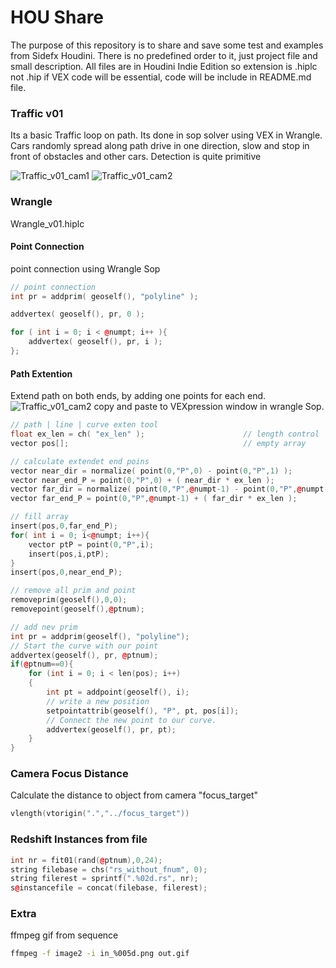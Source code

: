 # HOU Share
The purpose of this repository is to share and save some test and examples from
Sidefx Houdini. There is no predefined order to it, just project file and small description.
All files are in Houdini Indie Edition so extension is .hiplc  not .hip
if VEX code will be essential, code will be include in README.md file.

### Traffic v01
Its a basic Traffic loop on path. Its done in sop solver using VEX in Wrangle.
Cars randomly spread along path drive in one direction, slow and stop in front of obstacles and other cars.
Detection is quite primitive

![Traffic_v01_cam1](https://github.com/szawel/HOU_Share/blob/master/gif/Traffic_v01_cam1.gif)
![Traffic_v01_cam2](https://github.com/szawel/HOU_Share/blob/master/gif/Traffic_v01_cam2.gif)


### Wrangle
Wrangle_v01.hiplc

#### Point Connection
point connection using Wrangle Sop

```C++
// point connection
int pr = addprim( geoself(), "polyline" );

addvertex( geoself(), pr, 0 );

for ( int i = 0; i < @numpt; i++ ){
    addvertex( geoself(), pr, i );
};
```
#### Path Extention
Extend path on both ends, by adding one points for each end.
![Traffic_v01_cam2](https://github.com/szawel/HOU_Share/blob/master/gif/wrangle_path_extension.gif)
copy and paste to VEXpression window in wrangle Sop.
```C++
// path | line | curve exten tool
float ex_len = ch( "ex_len" );                      // length control
vector pos[];                                       // empty array

// calculate extendet end poins
vector near_dir = normalize( point(0,"P",0) - point(0,"P",1) );
vector near_end_P = point(0,"P",0) + ( near_dir * ex_len );
vector far_dir = normalize( point(0,"P",@numpt-1) - point(0,"P",@numpt-2) );
vector far_end_P = point(0,"P",@numpt-1) + ( far_dir * ex_len );

// fill array
insert(pos,0,far_end_P);
for( int i = 0; i<@numpt; i++){
    vector ptP = point(0,"P",i);
    insert(pos,i,ptP);
}
insert(pos,0,near_end_P);

// remove all prim and point
removeprim(geoself(),0,0);
removepoint(geoself(),@ptnum);

// add nev prim
int pr = addprim(geoself(), "polyline");
// Start the curve with our point
addvertex(geoself(), pr, @ptnum);
if(@ptnum==0){
    for (int i = 0; i < len(pos); i++)
    {
        int pt = addpoint(geoself(), i);
        // write a new position
        setpointattrib(geoself(), "P", pt, pos[i]);
        // Connect the new point to our curve.
        addvertex(geoself(), pr, pt);
    }
}
```

### Camera Focus Distance
Calculate the distance to object from camera "focus_target"
```C++
vlength(vtorigin(".","../focus_target"))
```

### Redshift Instances from file

```C++
int nr = fit01(rand(@ptnum),0,24);
string filebase = chs("rs_without_fnum", 0);
string filerest = sprintf(".%02d.rs", nr);
s@instancefile = concat(filebase, filerest);
```


### Extra
ffmpeg gif from sequence
```Bash
ffmpeg -f image2 -i in_%005d.png out.gif
```
